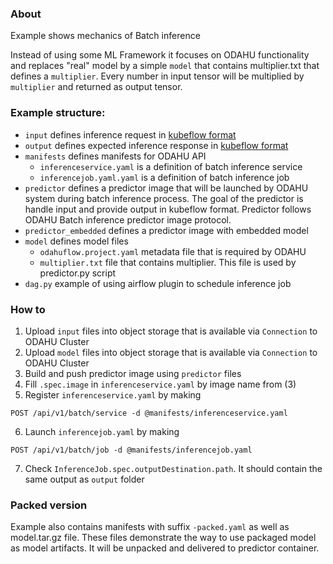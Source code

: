 

### About

Example shows mechanics of Batch inference

Instead of using some ML Framework it focuses on ODAHU functionality and replaces
"real" model by a simple `model` that contains multiplier.txt that defines a `multiplier`.
Every number in input tensor will be multiplied by `multiplier` and returned as output tensor.

### Example structure:

- `input` defines inference request in [kubeflow format](https://github.com/kubeflow/kfserving/blob/v0.5.1/docs/predict-api/v2/required_api.md#inference-request-json-object)
- `output` defines expected inference response in [kubeflow format](https://github.com/kubeflow/kfserving/blob/v0.5.1/docs/predict-api/v2/required_api.md#inference-response-json-object)
- `manifests` defines manifests for ODAHU API
    - `inferenceservice.yaml` is a definition of batch inference service
    - `inferencejob.yaml.yaml` is a definition of batch inference job
- `predictor` defines a predictor image that will be launched by ODAHU system
              during batch inference process. The goal of the predictor is handle input
              and provide output in kubeflow format. 
              Predictor follows ODAHU Batch inference predictor image protocol.
- `predictor_embedded` defines a predictor image with embedded model
- `model` defines model files
    - `odahuflow.project.yaml` metadata file that is required by ODAHU 
    - `multiplier.txt` file that contains multiplier. This file is used by predictor.py script
- `dag.py` example of using airflow plugin to schedule inference job


### How to

1. Upload `input` files into object storage that is available via `Connection` to ODAHU Cluster
2. Upload `model` files into object storage that is available via `Connection` to ODAHU Cluster
3. Build and push predictor image using `predictor` files
4. Fill `.spec.image` in `inferenceservice.yaml` by image name from (3)
5. Register `inferenceservice.yaml` by making 

```http request
POST /api/v1/batch/service -d @manifests/inferenceservice.yaml
```
6. Launch `inferencejob.yaml` by making 

```http request
POST /api/v1/batch/job -d @manifests/inferencejob.yaml
```

7. Check `InferenceJob.spec.outputDestination.path`. It should contain the same output as `output` folder


### Packed version

Example also contains manifests with suffix `-packed.yaml` as well as model.tar.gz file. 
These files demonstrate the way to use packaged model as model artifacts. It will be unpacked and delivered to 
predictor container.